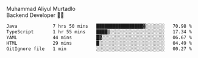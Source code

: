 Muhammad Aliyul Murtadlo
<br>
Backend Developer 👨‍💻
<br>
<!--START_SECTION:waka-->

```txt
Java             7 hrs 50 mins   █████████████████▓░░░░░░░   70.98 %
TypeScript       1 hr 55 mins    ████▒░░░░░░░░░░░░░░░░░░░░   17.34 %
YAML             44 mins         █▓░░░░░░░░░░░░░░░░░░░░░░░   06.67 %
HTML             29 mins         █░░░░░░░░░░░░░░░░░░░░░░░░   04.49 %
GitIgnore file   1 min           ░░░░░░░░░░░░░░░░░░░░░░░░░   00.27 %
```

<!--END_SECTION:waka-->
